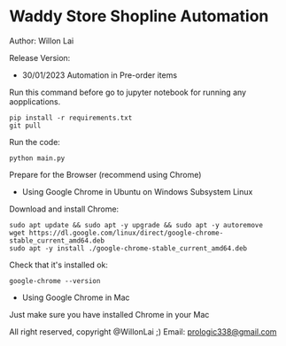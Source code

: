 # Waddy Store Shopline Automation

Author: Willon Lai

Release Version:

- 30/01/2023 Automation in Pre-order items

Run this command before go to jupyter notebook for running any aopplications.

```
pip install -r requirements.txt   
git pull
```

Run the code:

```
python main.py
```

Prepare for the Browser (recommend using Chrome)

* Using Google Chrome in Ubuntu on Windows Subsystem Linux

Download and install Chrome:

```
sudo apt update && sudo apt -y upgrade && sudo apt -y autoremove
wget https://dl.google.com/linux/direct/google-chrome-stable_current_amd64.deb
sudo apt -y install ./google-chrome-stable_current_amd64.deb
```

Check that it's installed ok:

```
google-chrome --version
```

* Using Google Chrome in Mac

Just make sure you have installed Chrome in your Mac


All right reserved, copyright @WillonLai ;)
Email: prologic338@gmail.com
